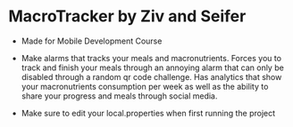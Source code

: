 # MacroTracker by Ziv and Seifer
- Made for Mobile Development Course

- Make alarms that tracks your meals and macronutrients. Forces you to track and finish your meals through an annoying alarm that can only be disabled through a random qr code challenge. Has analytics that show your macronutrients consumption per week as well as the ability to share your progress and meals through social media.

- Make sure to edit your local.properties when first running the project

